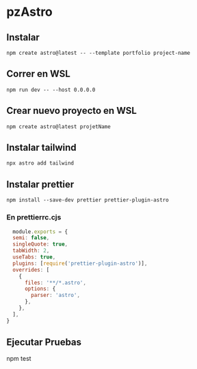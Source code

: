 # pzAstro

## Instalar

`npm create astro@latest -- --template portfolio project-name
`
## Correr en WSL
`npm run dev -- --host 0.0.0.0
`
## Crear nuevo proyecto en WSL

`npm create astro@latest projetName
`
## Instalar tailwind

`npx astro add tailwind
`
## Instalar prettier
`npm install --save-dev prettier prettier-plugin-astro
`
### En prettierrc.cjs

```js  
  module.exports = {
  semi: false,
  singleQuote: true,
  tabWidth: 2,
  useTabs: true,
  plugins: [require('prettier-plugin-astro')],
  overrides: [
    {
      files: '**/*.astro',
      options: {
        parser: 'astro',
      },
    },
  ],
}
``` 
## Ejecutar Pruebas
npm test